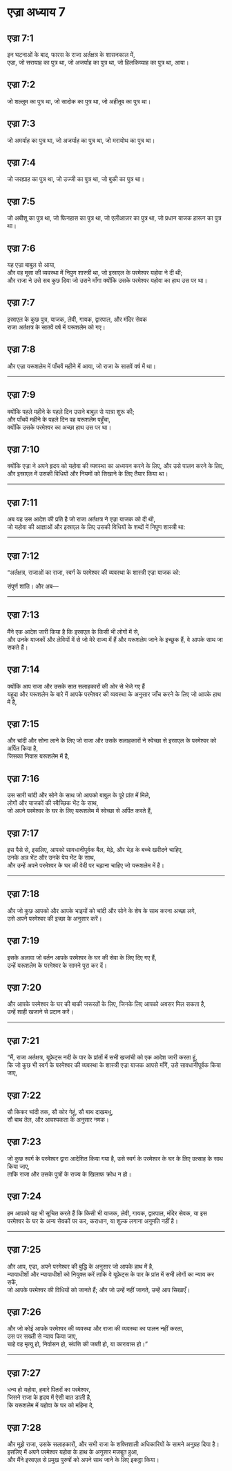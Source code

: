 # एज्रा अध्याय 7

## एज्रा 7:1

इन घटनाओं के बाद, फारस के राजा अर्तक्षत्र के शासनकाल में,  
एज्रा, जो सरायाह का पुत्र था, जो अजर्याह का पुत्र था, जो हिलकिय्याह का पुत्र था, आया।

## एज्रा 7:2

जो शल्लूम का पुत्र था, जो सादोक का पुत्र था, जो अहीतूब का पुत्र था।

## एज्रा 7:3

जो अमर्याह का पुत्र था, जो अजर्याह का पुत्र था, जो मरायोथ का पुत्र था।

## एज्रा 7:4

जो जरह्याह का पुत्र था, जो उज्जी का पुत्र था, जो बुकी का पुत्र था।

## एज्रा 7:5

जो अबीशू का पुत्र था, जो फिनहास का पुत्र था, जो एलीआज़र का पुत्र था, जो प्रधान याजक हारून का पुत्र था।

## एज्रा 7:6

यह एज्रा बाबुल से आया,  
और वह मूसा की व्यवस्था में निपुण शास्त्री था, जो इस्राएल के परमेश्वर यहोवा ने दी थी;  
और राजा ने उसे सब कुछ दिया जो उसने माँगा क्योंकि उसके परमेश्वर यहोवा का हाथ उस पर था।

## एज्रा 7:7

इस्राएल के कुछ पुत्र, याजक, लेवी, गायक, द्वारपाल, और मंदिर सेवक  
राजा अर्तक्षत्र के सातवें वर्ष में यरूशलेम को गए।

## एज्रा 7:8

और एज्रा यरूशलेम में पाँचवें महीने में आया, जो राजा के सातवें वर्ष में था।

---

## एज्रा 7:9

क्योंकि पहले महीने के पहले दिन उसने बाबुल से यात्रा शुरू की;  
और पाँचवें महीने के पहले दिन वह यरूशलेम पहुँचा,  
क्योंकि उसके परमेश्वर का अच्छा हाथ उस पर था।

## एज्रा 7:10

क्योंकि एज्रा ने अपने हृदय को यहोवा की व्यवस्था का अध्ययन करने के लिए, और उसे पालन करने के लिए,  
और इस्राएल में उसकी विधियों और नियमों को सिखाने के लिए तैयार किया था।

---

## एज्रा 7:11

अब यह उस आदेश की प्रति है जो राजा अर्तक्षत्र ने एज्रा याजक को दी थी,  
जो यहोवा की आज्ञाओं और इस्राएल के लिए उसकी विधियों के शब्दों में निपुण शास्त्री था:

---

## एज्रा 7:12

“अर्तक्षत्र, राजाओं का राजा, स्वर्ग के परमेश्वर की व्यवस्था के शास्त्री एज्रा याजक को:

संपूर्ण शांति। और अब—

---

## एज्रा 7:13

मैंने एक आदेश जारी किया है कि इस्राएल के किसी भी लोगों में से,  
और उनके याजकों और लेवियों में से जो मेरे राज्य में हैं और यरूशलेम जाने के इच्छुक हैं, वे आपके साथ जा सकते हैं।

## एज्रा 7:14

क्योंकि आप राजा और उसके सात सलाहकारों की ओर से भेजे गए हैं  
यहूदा और यरूशलेम के बारे में आपके परमेश्वर की व्यवस्था के अनुसार जाँच करने के लिए जो आपके हाथ में है,

## एज्रा 7:15

और चांदी और सोना लाने के लिए जो राजा और उसके सलाहकारों ने स्वेच्छा से इस्राएल के परमेश्वर को अर्पित किया है,  
जिसका निवास यरूशलेम में है,

## एज्रा 7:16

उस सारी चांदी और सोने के साथ जो आपको बाबुल के पूरे प्रांत में मिले,  
लोगों और याजकों की स्वैच्छिक भेंट के साथ,  
जो अपने परमेश्वर के घर के लिए यरूशलेम में स्वेच्छा से अर्पित करते हैं,

## एज्रा 7:17

इस पैसे से, इसलिए, आपको सावधानीपूर्वक बैल, मेढ़े, और भेड़ के बच्चे खरीदने चाहिए,  
उनके अन्न भेंट और उनके पेय भेंट के साथ,  
और उन्हें अपने परमेश्वर के घर की वेदी पर चढ़ाना चाहिए जो यरूशलेम में है।

---

## एज्रा 7:18

और जो कुछ आपको और आपके भाइयों को चांदी और सोने के शेष के साथ करना अच्छा लगे,  
उसे अपने परमेश्वर की इच्छा के अनुसार करें।

## एज्रा 7:19

इसके अलावा जो बर्तन आपके परमेश्वर के घर की सेवा के लिए दिए गए हैं,  
उन्हें यरूशलेम के परमेश्वर के सामने पूरा कर दें।

## एज्रा 7:20

और आपके परमेश्वर के घर की बाकी जरूरतों के लिए, जिनके लिए आपको अवसर मिल सकता है,  
उन्हें शाही खजाने से प्रदान करें।

---

## एज्रा 7:21

“मैं, राजा अर्तक्षत्र, यूफ्रेट्स नदी के पार के प्रांतों में सभी खजांची को एक आदेश जारी करता हूं,  
कि जो कुछ भी स्वर्ग के परमेश्वर की व्यवस्था के शास्त्री एज्रा याजक आपसे माँगें, उसे सावधानीपूर्वक किया जाए,

## एज्रा 7:22

सौ किकर चांदी तक, सौ कोर गेहूं, सौ बाथ दाखमधु,  
सौ बाथ तेल, और आवश्यकता के अनुसार नमक।

## एज्रा 7:23

जो कुछ स्वर्ग के परमेश्वर द्वारा आदेशित किया गया है, उसे स्वर्ग के परमेश्वर के घर के लिए उत्साह के साथ किया जाए,  
ताकि राजा और उसके पुत्रों के राज्य के खिलाफ क्रोध न हो।

## एज्रा 7:24

हम आपको यह भी सूचित करते हैं कि किसी भी याजक, लेवी, गायक, द्वारपाल, मंदिर सेवक, या इस परमेश्वर के घर के अन्य सेवकों पर कर, कराधान, या शुल्क लगाना अनुमति नहीं है।

---

## एज्रा 7:25

और आप, एज्रा, अपने परमेश्वर की बुद्धि के अनुसार जो आपके हाथ में है,  
न्यायाधीशों और न्यायाधीशों को नियुक्त करें ताकि वे यूफ्रेट्स के पार के प्रांत में सभी लोगों का न्याय कर सकें,  
जो आपके परमेश्वर की विधियों को जानते हैं; और जो उन्हें नहीं जानते, उन्हें आप सिखाएँ।

## एज्रा 7:26

और जो कोई आपके परमेश्वर की व्यवस्था और राजा की व्यवस्था का पालन नहीं करता,  
उस पर सख्ती से न्याय किया जाए,  
चाहे वह मृत्यु हो, निर्वासन हो, संपत्ति की जब्ती हो, या कारावास हो।”

---

## एज्रा 7:27

धन्य हो यहोवा, हमारे पितरों का परमेश्वर,  
जिसने राजा के हृदय में ऐसी बात डाली है,  
कि यरूशलेम में यहोवा के घर को महिमा दे,

## एज्रा 7:28

और मुझे राजा, उसके सलाहकारों, और सभी राजा के शक्तिशाली अधिकारियों के सामने अनुग्रह दिया है।  
इसलिए मैं अपने परमेश्वर यहोवा के हाथ के अनुसार मजबूत हुआ,  
और मैंने इस्राएल से प्रमुख पुरुषों को अपने साथ जाने के लिए इकट्ठा किया।
